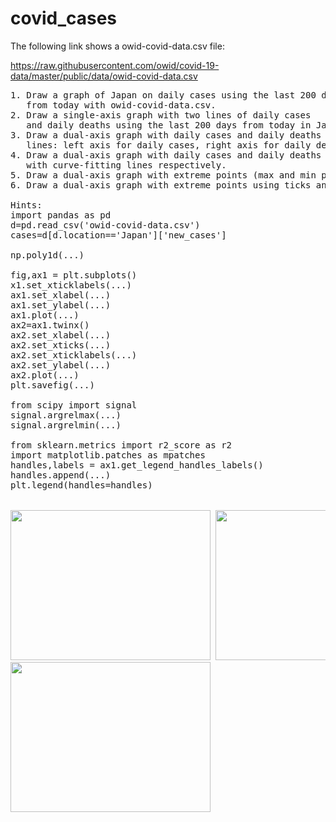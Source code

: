 # covid_cases 
The following link shows a owid-covid-data.csv file:

https://raw.githubusercontent.com/owid/covid-19-data/master/public/data/owid-covid-data.csv

<pre>
1. Draw a graph of Japan on daily cases using the last 200 days 
   from today with owid-covid-data.csv. 
2. Draw a single-axis graph with two lines of daily cases 
   and daily deaths using the last 200 days from today in Japan.
3. Draw a dual-axis graph with daily cases and daily deaths 
   lines: left axis for daily cases, right axis for daily deaths.
4. Draw a dual-axis graph with daily cases and daily deaths lines
   with curve-fitting lines respectively.
5. Draw a dual-axis graph with extreme points (max and min points)
6. Draw a dual-axis graph with extreme points using ticks and legend.

Hints:
import pandas as pd
d=pd.read_csv('owid-covid-data.csv')
cases=d[d.location=='Japan']['new_cases']

np.poly1d(...)

fig,ax1 = plt.subplots()
x1.set_xticklabels(...)
ax1.set_xlabel(...)
ax1.set_ylabel(...)
ax1.plot(...)
ax2=ax1.twinx()
ax2.set_xlabel(...)
ax2.set_xticks(...)
ax2.set_xticklabels(...)
ax2.set_ylabel(...)
ax2.plot(...)
plt.savefig(...)

from scipy import signal
signal.argrelmax(...)
signal.argrelmin(...)

from sklearn.metrics import r2_score as r2
import matplotlib.patches as mpatches
handles,labels = ax1.get_legend_handles_labels()
handles.append(...)
plt.legend(handles=handles)


<img src='oneaxis.png' width=320 height=240> <img src='2axis.png' width=320 height=240>
<img src='Japanlag.png' width=320 height=240> 


</pre>
